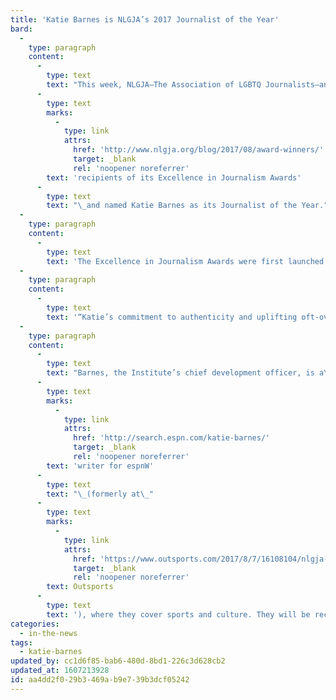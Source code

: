 ```yaml
---
title: 'Katie Barnes is NLGJA’s 2017 Journalist of the Year'
bard:
  -
    type: paragraph
    content:
      -
        type: text
        text: "This week, NLGJA—The Association of LGBTQ Journalists—announced the\_"
      -
        type: text
        marks:
          -
            type: link
            attrs:
              href: 'http://www.nlgja.org/blog/2017/08/award-winners/'
              target: _blank
              rel: 'noopener noreferrer'
        text: 'recipients of its Excellence in Journalism Awards'
      -
        type: text
        text: "\_and named Katie Barnes as its Journalist of the Year."
  -
    type: paragraph
    content:
      -
        type: text
        text: 'The Excellence in Journalism Awards were first launched in 1993—the same year as the very first MBLGTACC at Iowa State University—”to foster, recognize and reward excellence in journalism on issues related to the LGBTQ community,” the association noted in its press release.'
  -
    type: paragraph
    content:
      -
        type: text
        text: '“Katie’s commitment to authenticity and uplifting oft-overlooked perspectives and voices helps advance conversations and carry the movement forward," said Justin Drwencke, the Institute''s chief executive officer. "We are proud of the work Katie has done to advocate for the advancement of the LGBTQ community, both through the Institute and their work at espnW.”'
  -
    type: paragraph
    content:
      -
        type: text
        text: "Barnes, the Institute’s chief development officer, is a\_"
      -
        type: text
        marks:
          -
            type: link
            attrs:
              href: 'http://search.espn.com/katie-barnes/'
              target: _blank
              rel: 'noopener noreferrer'
        text: 'writer for espnW'
      -
        type: text
        text: "\_(formerly at\_"
      -
        type: text
        marks:
          -
            type: link
            attrs:
              href: 'https://www.outsports.com/2017/8/7/16108104/nlgja-award-erik-hall-katie-barnes'
              target: _blank
              rel: 'noopener noreferrer'
        text: Outsports
      -
        type: text
        text: '), where they cover sports and culture. They will be recognized with this award at NLGJA’s September national convention in Philadelphia.'
categories:
  - in-the-news
tags:
  - katie-barnes
updated_by: cc1d6f85-bab6-480d-8bd1-226c3d628cb2
updated_at: 1607213928
id: aa4dd2f0-29b3-469a-b9e7-39b3dcf05242
---
```

